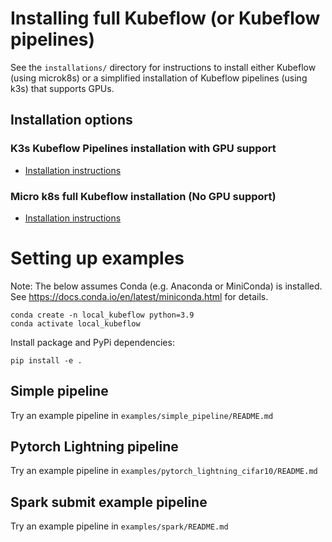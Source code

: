 # Installing full Kubeflow (or Kubeflow pipelines)

See the `installations/` directory for instructions to install either Kubeflow (using microk8s) or a simplified
installation of Kubeflow pipelines (using k3s) that supports GPUs.


## Installation options
### K3s Kubeflow Pipelines installation with GPU support
- [Installation instructions](installations/k3s_kfp_gpu/README.md)

### Micro k8s full Kubeflow installation (No GPU support)
- [Installation instructions](installations/microk8s_kf/README.md)

# Setting up examples

Note: The below assumes Conda (e.g. Anaconda or MiniConda) is installed. See https://docs.conda.io/en/latest/miniconda.html for details.

```commandline
conda create -n local_kubeflow python=3.9
conda activate local_kubeflow
```

Install package and PyPi dependencies:
```commandline
pip install -e .
```

## Simple pipeline
Try an example pipeline in `examples/simple_pipeline/README.md`

## Pytorch Lightning pipeline
Try an example pipeline in `examples/pytorch_lightning_cifar10/README.md`

## Spark submit example pipeline
Try an example pipeline in `examples/spark/README.md`

